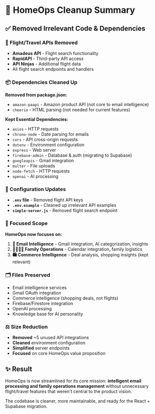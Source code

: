 # 🧹 HomeOps Cleanup Summary

## ✅ **Removed Irrelevant Code & Dependencies**

### **🛫 Flight/Travel APIs Removed**
- **Amadeus API** - Flight search functionality
- **RapidAPI** - Third-party API access
- **API Ninjas** - Additional flight data
- All flight search endpoints and handlers

### **📦 Dependencies Cleaned Up**
**Removed from package.json:**
- `amazon-paapi` - Amazon product API (not core to email intelligence)
- `cheerio` - HTML parsing (not needed for current features)

**Kept Essential Dependencies:**
- `axios` - HTTP requests
- `chrono-node` - Date parsing for emails
- `cors` - API cross-origin requests
- `dotenv` - Environment configuration
- `express` - Web server
- `firebase-admin` - Database & auth (migrating to Supabase)
- `googleapis` - Gmail integration
- `multer` - File uploads
- `node-fetch` - HTTP requests
- `openai` - AI processing

### **🔧 Configuration Updates**
- **`.env` file** - Removed flight API keys
- **`.env.example`** - Cleaned up irrelevant API examples
- **`simple-server.js`** - Removed flight search endpoint

### **🎯 Focused Scope**
**HomeOps now focuses on:**
1. **📧 Email Intelligence** - Gmail integration, AI categorization, insights
2. **👨‍👩‍👧‍👦 Family Operations** - Calendar integration, family logistics
3. **🛍️ Commerce Intelligence** - Deal analysis, shopping insights (kept relevant)

### **🗂️ Files Preserved**
- Email intelligence services
- Gmail OAuth integration
- Commerce intelligence (shopping deals, not flights)
- Firebase/Firestore integration
- OpenAI processing
- Knowledge base for AI personality

### **⚖️ Size Reduction**
- **Removed** ~5 unused API integrations
- **Cleaned** environment configuration
- **Simplified** server endpoints
- **Focused** on core HomeOps value proposition

## ✨ **Result**
HomeOps is now streamlined for its core mission: **intelligent email processing and family operations management** without unnecessary flight/travel features that weren't central to the product vision.

The codebase is cleaner, more maintainable, and ready for the React + Supabase migration.